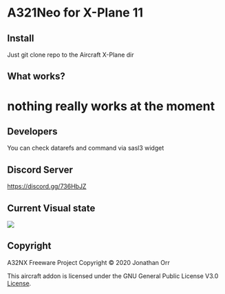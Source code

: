 # A321Neo for X-Plane 11

## Install
Just git clone repo to the Aircraft X-Plane dir

## What works?

# **nothing really works at the moment**



## Developers

You can check datarefs and command via sasl3 widget


## Discord Server
https://discord.gg/736HbJZ


## Current Visual state
![](https://cdn.discordapp.com/attachments/700005517900251166/700258576676945920/A321_-_2020-04-16_4.15.24_pm.png)

## Copyright

A32NX Freeware Project
Copyright © 2020 Jonathan Orr

This aircraft addon is licensed under the GNU General Public License V3.0 [License](LICENSE).
